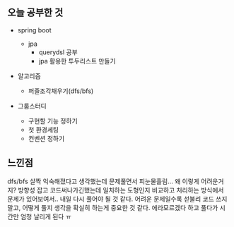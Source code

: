 ## 오늘 공부한 것

- spring boot
    - jpa 
        - querydsl 공부
        - jpa 활용한 투두리스트 만들기
    
- 알고리즘
    - 퍼즐조각채우기(dfs/bfs)

- 그룹스터디
    - 구현할 기능 정하기
    - 첫 환경세팅
    - 컨벤션 정하기



## 느낀점

dfs/bfs 살짝 익숙해졌다고 생각했는데 문제풀면서 피눈물흘림... 왜 이렇게 어려운거지? 방향성 잡고 코드써나가긴했는데 일치하는 도형인지 비교하고 처리하는 방식에서 문제가 있어보여서.. 내일 다시 풀어야 될 것 같다. 어려운 문제일수록 섣불리 코드 쓰지말고, 어떻게 풀지 생각을 확실히 하는게 중요한 것 같다. 에라모르겠다 하고 풀다가 시간만 엄청 날리게 된다 ㅠ 
